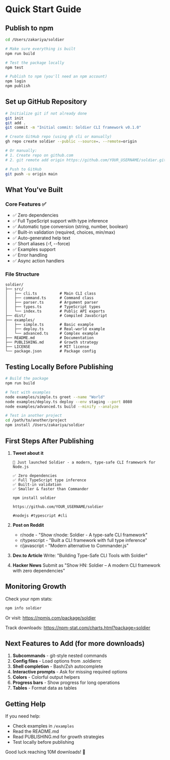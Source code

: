 # Quick Start Guide

## Publish to npm

```bash
cd /Users/zakariya/soldier

# Make sure everything is built
npm run build

# Test the package locally
npm test

# Publish to npm (you'll need an npm account)
npm login
npm publish
```

## Set up GitHub Repository

```bash
# Initialize git if not already done
git init
git add .
git commit -m "Initial commit: Soldier CLI framework v0.1.0"

# Create GitHub repo (using gh cli or manually)
gh repo create soldier --public --source=. --remote=origin

# Or manually:
# 1. Create repo on github.com
# 2. git remote add origin https://github.com/YOUR_USERNAME/soldier.git

# Push to GitHub
git push -u origin main
```

## What You've Built

### Core Features ✅
- ✅ Zero dependencies
- ✅ Full TypeScript support with type inference
- ✅ Automatic type conversion (string, number, boolean)
- ✅ Built-in validation (required, choices, min/max)
- ✅ Auto-generated help text
- ✅ Short aliases (-f, --force)
- ✅ Examples support
- ✅ Error handling
- ✅ Async action handlers

### File Structure
```
soldier/
├── src/
│   ├── cli.ts          # Main CLI class
│   ├── command.ts      # Command class
│   ├── parser.ts       # Argument parser
│   ├── types.ts        # TypeScript types
│   └── index.ts        # Public API exports
├── dist/               # Compiled JavaScript
├── examples/
│   ├── simple.ts       # Basic example
│   ├── deploy.ts       # Real-world example
│   └── advanced.ts     # Complex example
├── README.md           # Documentation
├── PUBLISHING.md       # Growth strategy
├── LICENSE             # MIT license
└── package.json        # Package config

```

## Testing Locally Before Publishing

```bash
# Build the package
npm run build

# Test with examples
node examples/simple.ts greet --name "World"
node examples/deploy.ts deploy --env staging --port 8080
node examples/advanced.ts build --minify --analyze

# Test in another project
cd /path/to/another/project
npm install /Users/zakariya/soldier
```

## First Steps After Publishing

1. **Tweet about it**
   ```
   🚀 Just launched Soldier - a modern, type-safe CLI framework for Node.js

   ✅ Zero dependencies
   ✅ Full TypeScript type inference
   ✅ Built-in validation
   ✅ Smaller & faster than Commander

   npm install soldier

   https://github.com/YOUR_USERNAME/soldier

   #nodejs #typescript #cli
   ```

2. **Post on Reddit**
   - r/node - "Show r/node: Soldier - A type-safe CLI framework"
   - r/typescript - "Built a CLI framework with full type inference"
   - r/javascript - "Modern alternative to Commander.js"

3. **Dev.to Article**
   Write: "Building Type-Safe CLI Tools with Soldier"

4. **Hacker News**
   Submit as "Show HN: Soldier – A modern CLI framework with zero dependencies"

## Monitoring Growth

Check your npm stats:
```bash
npm info soldier
```

Or visit: https://npmjs.com/package/soldier

Track downloads: https://npm-stat.com/charts.html?package=soldier

## Next Features to Add (for more downloads)

1. **Subcommands** - git-style nested commands
2. **Config files** - Load options from .soldierrc
3. **Shell completion** - Bash/Zsh autocomplete
4. **Interactive prompts** - Ask for missing required options
5. **Colors** - Colorful output helpers
6. **Progress bars** - Show progress for long operations
7. **Tables** - Format data as tables

## Getting Help

If you need help:
- Check examples in `/examples`
- Read the README.md
- Read PUBLISHING.md for growth strategies
- Test locally before publishing

Good luck reaching 10M downloads! 🚀
